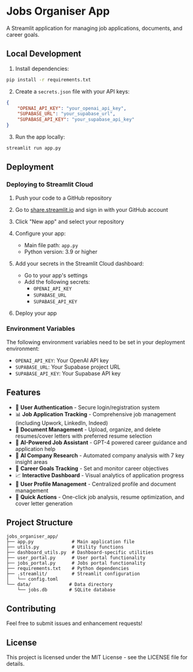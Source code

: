 # Jobs Organiser App

A Streamlit application for managing job applications, documents, and career goals.

## Local Development

1. Install dependencies:
```bash
pip install -r requirements.txt
```

2. Create a `secrets.json` file with your API keys:
```json
{
    "OPENAI_API_KEY": "your_openai_api_key",
    "SUPABASE_URL": "your_supabase_url",
    "SUPABASE_API_KEY": "your_supabase_api_key"
}
```

3. Run the app locally:
```bash
streamlit run app.py
```

## Deployment

### Deploying to Streamlit Cloud

1. Push your code to a GitHub repository

2. Go to [share.streamlit.io](https://share.streamlit.io/) and sign in with your GitHub account

3. Click "New app" and select your repository

4. Configure your app:
   - Main file path: `app.py`
   - Python version: 3.9 or higher

5. Add your secrets in the Streamlit Cloud dashboard:
   - Go to your app's settings
   - Add the following secrets:
     - `OPENAI_API_KEY`
     - `SUPABASE_URL`
     - `SUPABASE_API_KEY`

6. Deploy your app

### Environment Variables

The following environment variables need to be set in your deployment environment:

- `OPENAI_API_KEY`: Your OpenAI API key
- `SUPABASE_URL`: Your Supabase project URL
- `SUPABASE_API_KEY`: Your Supabase API key

## Features

- 🔐 **User Authentication** - Secure login/registration system
- 📊 **Job Application Tracking** - Comprehensive job management (including Upwork, LinkedIn, Indeed)
- 📄 **Document Management** - Upload, organize, and delete resumes/cover letters with preferred resume selection
- 🤖 **AI-Powered Job Assistant** - GPT-4 powered career guidance and application help
- 🏢 **AI Company Research** - Automated company analysis with 7 key insight areas
- 🎯 **Career Goals Tracking** - Set and monitor career objectives
- 📈 **Interactive Dashboard** - Visual analytics of application progress
- 👤 **User Profile Management** - Centralized profile and document management
- 💼 **Quick Actions** - One-click job analysis, resume optimization, and cover letter generation

## Project Structure

```
jobs_organiser_app/
├── app.py              # Main application file
├── utils.py            # Utility functions
├── dashboard_utils.py  # Dashboard-specific utilities
├── user_portal.py      # User portal functionality
├── jobs_portal.py      # Jobs portal functionality
├── requirements.txt    # Python dependencies
├── .streamlit/         # Streamlit configuration
│   └── config.toml
└── data/              # Data directory
    └── jobs.db        # SQLite database
```

## Contributing

Feel free to submit issues and enhancement requests!

## License

This project is licensed under the MIT License - see the LICENSE file for details. 